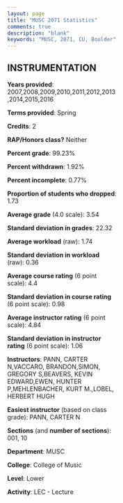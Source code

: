 ```yaml
---
layout: page
title: "MUSC 2071 Statistics"
comments: true
description: "blank"
keywords: "MUSC, 2071, CU, Boulder"
--- 
```

<head>
<script src="https://ajax.googleapis.com/ajax/libs/jquery/2.1.3/jquery.min.js"></script>
<script src="https://dl.dropboxusercontent.com/s/pc42nxpaw1ea4o9/highcharts.js?dl=0"></script>
<!-- <script src="../assets/js/highcharts.js"></script> -->
<style type="text/css">@font-face {
	font-family: "Bebas Neue";
	src: url(https://www.filehosting.org/file/details/544349/BebasNeue%20Regular.otf) format("opentype");
	}
	h1.Bebas { 
		font-family: "Bebas Neue", Verdana, Tahoma;
	}
</style>
</head>
<body>
	<div id="container" style="float: right; width: 45%; height: 88%; margin-left: 2.5%; margin-right: 2.5%;"></div>
	<script language="JavaScript">
		$(document).ready(function() {
		var chart = {type: 'column'};
		var title = {text: 'Grade Distribution'};
		var xAxis = {categories: ['A','B','C','D','F'],crosshair: true};
		var yAxis = {min: 0,title: {text: 'Percentage'}};
		var tooltip = {headerFormat: '<center><b><span style="font-size:20px">{point.key}</span></b></center>',
		               pointFormat: '<td style="padding:0"><b>{point.y:.1f}%</b></td>',
		               footerFormat: '</table>',shared: true,useHTML: true};
		var plotOptions = {column: {pointPadding: 0.0,borderWidth: 0}};  
		var credits = {enabled: false};var series= [{name: 'Percent',data: [61.5,31.42,5.75,1.33,0.0,]}];
		var json = {};
		json.chart = chart;
		json.title = title;
		json.tooltip = tooltip;
		json.xAxis = xAxis;
		json.yAxis = yAxis;  
		json.series = series;
		json.plotOptions = plotOptions;  
		json.credits = credits;
		$('#container').highcharts(json);
	});
	</script>
</body>
			   
## INSTRUMENTATION

**Years provided**: 2007,2008,2009,2010,2011,2012,2013,2014,2015,2016

**Terms provided**: Spring

**Credits**: 2

**RAP/Honors class?** Neither

**Percent grade**: 99.23%

**Percent withdrawn**: 1.92%

**Percent incomplete**: 0.77%

**Proportion of students who dropped**: 1.73

**Average grade** (4.0 scale): 3.54

**Standard deviation in grades**: 22.32

**Average workload** (raw): 1.74

**Standard deviation in workload** (raw): 0.36

**Average course rating** (6 point scale): 4.4

**Standard deviation in course rating** (6 point scale): 0.98

**Average instructor rating** (6 point scale): 4.84

**Standard deviation in instructor rating** (6 point scale): 1.06

**Instructors**: PANN, CARTER N,VACCARO, BRANDON,SIMON, GREGORY S,BEAVERS, KEVIN EDWARD,EWEN, HUNTER P,MEHLENBACHER, KURT M.,LOBEL, HERBERT HUGH

**Easiest instructor** (based on class grade): PANN, CARTER N

**Sections** (and **number of sections**): 001, 10

**Department**: MUSC

**College**: College of Music

**Level**: Lower

**Activity**: LEC - Lecture